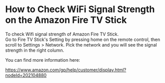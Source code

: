 # How to Check WiFi Signal Strength on the Amazon Fire TV Stick

To check Wifi signal strength of Amazon Fire TV Stick.  
Go to Fire TV Stick's Setting by pressing home on the remote control, then scroll to Settings > Network. Pick the network and you will see the signal strength in the right column.

You can find more information here:

<https://www.amazon.com/gp/help/customer/display.html?nodeId=202104880>